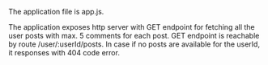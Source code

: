 The application file is app.js.

The application exposes http server with GET endpoint for fetching all the user posts with max. 5 comments for each post.
GET endpoint is reachable by route /user/:userId/posts.
In case if no posts are available for the userId, it responses with 404 code error.
